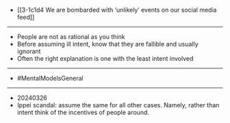 - [[3-1c1d4 We are bombarded with ‘unlikely’ events on our social media feed]]
---
- People are not as rational as you think
- Before assuming ill intent, know that they are fallible and usually ignorant
- Often the right explanation is one with the least intent involved
---
- #MentalModelsGeneral
---
- 20240326
- Ippei scandal: assume the same for all other cases. Namely, rather than intent think of the incentives of people around.
